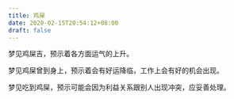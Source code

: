 ```yaml
---
title: 鸡屎
date: 2020-02-15T20:54:12+08:00
draft: false
---
```


梦见鸡屎吉，预示着各方面运气的上升。

梦见鸡屎曾到身上，预示着会有好运降临，工作上会有好的机会出现。

梦见吃到鸡屎，预示可能会因为利益关系跟别人出现冲突，应妥善处理。